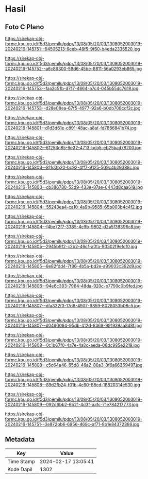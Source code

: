 # Hasil

## Foto C Plano

https://sirekap-obj-formc.kpu.go.id/f5d3/pemilu/pdpr/13/08/05/20/03/1308052003019-20240216-145751--94505213-6ceb-48f5-9f60-b4eda2335520.jpg

https://sirekap-obj-formc.kpu.go.id/f5d3/pemilu/pdpr/13/08/05/20/03/1308052003019-20240216-145752--a6c89300-58d6-45be-8811-56a0293eb865.jpg

https://sirekap-obj-formc.kpu.go.id/f5d3/pemilu/pdpr/13/08/05/20/03/1308052003019-20240216-145753--faa2c51b-d717-4664-a7c4-045b55dc7618.jpg

https://sirekap-obj-formc.kpu.go.id/f5d3/pemilu/pdpr/13/08/05/20/03/1308052003019-20240216-145753--d28e08ea-67f5-4977-92a6-b0db708ccf2c.jpg

https://sirekap-obj-formc.kpu.go.id/f5d3/pemilu/pdpr/13/08/05/20/03/1308052003019-20240216-145801--d1d3d61e-c891-48ac-a8af-fd7866841b74.jpg

https://sirekap-obj-formc.kpu.go.id/f5d3/pemilu/pdpr/13/08/05/20/03/1308052003019-20240216-145802--61253c85-6e32-4713-bcb5-eb25bad78200.jpg

https://sirekap-obj-formc.kpu.go.id/f5d3/pemilu/pdpr/13/08/05/20/03/1308052003019-20240216-145803--811d3b20-bc92-4ff7-9125-509c4b29388c.jpg

https://sirekap-obj-formc.kpu.go.id/f5d3/pemilu/pdpr/13/08/05/20/03/1308052003019-20240216-145803--cb386780-52d9-433e-87ae-0443d8daa619.jpg

https://sirekap-obj-formc.kpu.go.id/f5d3/pemilu/pdpr/13/08/05/20/03/1308052003019-20240216-145804--55243ea4-ca10-4a9b-9585-65b003b4c4f2.jpg

https://sirekap-obj-formc.kpu.go.id/f5d3/pemilu/pdpr/13/08/05/20/03/1308052003019-20240216-145804--f4be72f7-3385-4e9b-9802-d2a5f38396c8.jpg

https://sirekap-obj-formc.kpu.go.id/f5d3/pemilu/pdpr/13/08/05/20/03/1308052003019-20240216-145805--2945b9f2-c2b2-46cf-a0fa-80502f9efcf0.jpg

https://sirekap-obj-formc.kpu.go.id/f5d3/pemilu/pdpr/13/08/05/20/03/1308052003019-20240216-145805--8e82fdd4-7f86-4b5a-bd2e-a99003c392d9.jpg

https://sirekap-obj-formc.kpu.go.id/f5d3/pemilu/pdpr/13/08/05/20/03/1308052003019-20240216-145806--94e6c393-7964-48da-920c-e7790c0b9fed.jpg

https://sirekap-obj-formc.kpu.go.id/f5d3/pemilu/pdpr/13/08/05/20/03/1308052003019-20240216-145807--dfa332f3-17d8-4907-9859-8028053b08c5.jpg

https://sirekap-obj-formc.kpu.go.id/f5d3/pemilu/pdpr/13/08/05/20/03/1308052003019-20240216-145807--d0490094-95db-412d-8369-991939aa8d8f.jpg

https://sirekap-obj-formc.kpu.go.id/f5d3/pemilu/pdpr/13/08/05/20/03/1308052003019-20240216-145808--0c1b67f0-4a7e-4a2c-aeda-08dc985e2219.jpg

https://sirekap-obj-formc.kpu.go.id/f5d3/pemilu/pdpr/13/08/05/20/03/1308052003019-20240216-145808--c5c64a46-65d8-46a2-80a3-8f6a66269497.jpg

https://sirekap-obj-formc.kpu.go.id/f5d3/pemilu/pdpr/13/08/05/20/03/1308052003019-20240216-145808--89d2fb24-f01b-4c60-88ed-18820314e530.jpg

https://sirekap-obj-formc.kpu.go.id/f5d3/pemilu/pdpr/13/08/05/20/03/1308052003019-20240216-145809--092d6bb2-6b21-4d3f-aa1c-71e784217773.jpg

https://sirekap-obj-formc.kpu.go.id/f5d3/pemilu/pdpr/13/08/05/20/03/1308052003019-20240216-145751--3e872bb6-6956-469c-af71-8b1e84372386.jpg


## Metadata

| Key        | Value               |
| ---------- | ------------------- |
| Time Stamp | 2024-02-17 13:05:41 |
| Kode Dapil | 1302                |



